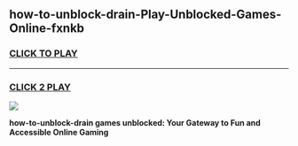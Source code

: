 
## how-to-unblock-drain-Play-Unblocked-Games-Online-fxnkb
<h3>
<a href="https://premium76.site?title=how-to-unblock-drain&ref=25A">CLICK TO PLAY</a></h3>
<hr>

<h3>
<a href="https://premium76.site?title=how-to-unblock-drain&ref=25A">CLICK 2 PLAY</a>
  
</h3>

<a href="https://premium76.site?title=how-to-unblock-drain&ref=25A"><img src="https://clearcache.store/games.png"></a>


**how-to-unblock-drain games unblocked: Your Gateway to Fun and Accessible Online Gaming**
